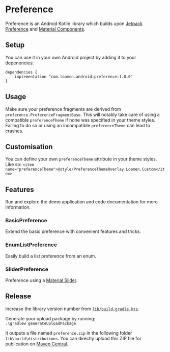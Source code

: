 # Preference

Preference is an Android Kotlin library which builds upon [Jetpack Preference](https://developer.android.com/jetpack/androidx/releases/preference) and [Material Components](https://github.com/material-components/material-components-android). 
## Setup

You can use it in your own Android project by adding it to your depenencies:

```
dependencies {
    implementation "com.loamen.android:preference:1.0.0"
}
```

## Usage

Make sure your preference fragments are derived from `preference.PreferenceFragmentBase`.
This will notably take care of using a compatible `preferenceTheme` if none was specified in your theme styles. Failing to do so or using an incompatible `preferenceTheme` can lead to crashes.

## Customisation

You can define your own `preferenceTheme` attribute in your theme styles. Like so:
`<item name="preferenceTheme">@style/PreferenceThemeOverlay.Loamen.Custom</item>`

## Features

Run and explore the demo application and code documentation for more information.

### BasicPreference

Extend the basic preference with convenient features and tricks.

### EnumListPreference

Easily build a list preference from an enum.

### SliderPreference

Preference using a [Material Slider](https://m2.material.io/components/sliders#usage).

## Release 

Increase the library version number from [`lib/build.gradle.kts`](lib/build.gradle.kts).

Generate your upload package by running:<br> 
`.\gradlew generateUploadPackage`

It outputs a file named `preference.zip` in the following folder `lib\build\distributions`. You can directly upload this ZIP file for publication on [Maven Central](https://central.sonatype.com/publishing).

